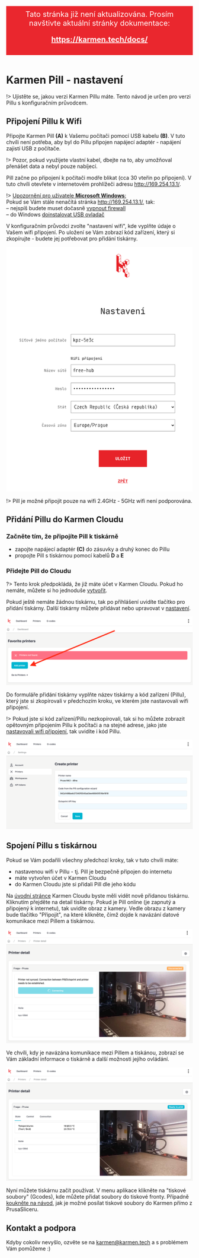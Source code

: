 <div style="background: #ea272e; color: #fff; padding: 10px; margin-bottom: 50px; font-size: 20px; text-align: center;">
    Tato stránka již není aktualizována. Prosím navštivte aktuální stránky dokumentace:
    <div style="margin: 20px 0 20px 0;">
        <a href="https://karmen.tech/docs/" style="font-weight: bold; color: #fff;">https://karmen.tech/docs/</a>
    </div>
</div>

# Karmen Pill - nastavení

!> Ujistěte se, jakou verzi Karmen Pillu máte. Tento návod je určen pro verzi Pillu s konfiguračním průvodcem.

## Připojení Pillu k Wifi

Připojte Karmen Pill **(A)** k Vašemu počítači pomocí USB kabelu **(B)**. V tuto chvíli není potřeba, aby byl do Pillu připojen napájecí adaptér - napájení zajistí USB z počítače.

!> Pozor, pokud využijete vlastní kabel, dbejte na to, aby umožňoval přenášet data a nebyl pouze nabíjecí.

Pill začne po připojení k počítači modře blikat (cca 30 vteřin po připojení). V tuto chvíli otevřete v internetovém prohlížeči adresu http://169.254.13.1/.

!> <u>Upozornění pro uživatele **Microsoft Windows**:</u><br>
Pokud se Vám stále nenačítá stránka http://169.254.13.1/, tak:<br>
&#8211; nejspíš budete muset dočasně [vypnout firewall](cs/firewall.md)<br>
&#8211; do Windows [doinstalovat USB ovladač](cs/windows.md)

V konfiguračním průvodci zvolte "nastavení wifi", kde vyplňte údaje o Vašem wifi připojení. Po uložení se Vám zobrazí kód zařízení, který si zkopírujte - budete jej potřebovat pro přidání tiskárny.

<borderedImage>![Pill Wifi Wizard](_media/wizzard-wifi-settings.png ":size=300x300")</borderedImage>

!> Pill je možné připojit pouze na wifi 2.4GHz - 5GHz wifi není podporována.

## Přidání Pillu do Karmen Cloudu

### Začněte tím, že připojíte Pill k tiskárně

- zapojte napájecí adaptér **(C)** do zásuvky a druhý konec do Pillu
- propojte Pill s tiskárnou pomocí kabelů **D** a **E**

### Přidejte Pill do Cloudu

?> Tento krok předpokládá, že již máte účet v Karmen Cloudu. Pokud ho nemáte, můžete si ho jednoduše [vytvořit](https://next.karmen.tech/registration/).

Pokud ještě nemáte žádnou tiskárnu, tak po přihlášení uvidíte tlačítko pro přidání tiskárny. Další tiskárny můžete přidávat nebo upravovat v [nastavení](https://next.karmen.tech/settings/printers).

<borderedImage>![Pill Wifi Wizard](_media/cloud-add-first-printer.png ":size=800x300")</borderedImage>

Do formuláře přidání tiskárny vyplňte název tiskárny a kód zařízení (Pillu), který jste si zkopírovali v předchozím kroku, ve kterém jste nastavovali wifi připojení.

!> Pokud jste si kód zařízení/Pillu nezkopírovali, tak si ho můžete zobrazit opětovným připojením Pillu k počítači a na stejné adrese, jako jste [nastavovali wifi připojení](karmen-pill-zaciname?id=připojení-pillu-k-wifi), tak uvidíte i kód Pillu.

<borderedImage>![Pill Wifi Wizard](_media/cloud-create-printer.png ":size=800x300")</borderedImage>

## Spojení Pillu s tiskárnou

Pokud se Vám podařili všechny předchozí kroky, tak v tuto chvíli máte:

- nastavenou wifi v Pillu - tj. Pill je bezpečně připojen do internetu
- máte vytvořen účet v Karmen Cloudu
- do Karmen Cloudu jste si přidali Pill dle jeho kódu

Na [úvodní stránce](https://next.karmen.tech/) Karmen Cloudu byste měli vidět nově přidanou tiskárnu. Kliknutím přejděte na detail tiskárny. Pokud je Pill online (je zapnutý a připojený k internetu), tak uvidíte obraz z kamery. Vedle obrazu z kamery bude tlačítko "Připojit", na které klikněte, čímž dojde k navázání datové komunikace mezi Pillem a tiskárnou.

<borderedImage>![Karmn Cloud - připojení k tiskárně](_media/cloud-connect-printer.png ":size=800x300")</borderedImage>

Ve chvíli, kdy je navázána komunikace mezi Pillem a tiskánou, zobrazí se Vám základní informace o tiskárně a další možnosti jejího ovládání.

<borderedImage>![Karmn Cloud - tiskárna připojena](_media/cloud-printer-connected.png ":size=800x300")</borderedImage>

Nyní můžete tiskárnu začít používat. V menu aplikace klikněte na "tiskové soubory" (Gcodes), kde můžete přidat soubory do tiskové fronty. Případně [koukněte na návod](prusaslicer-gcode-upload), jak je možné posílat tiskové soubory do Karmen přímo z PrusaSliceru.

## Kontakt a podpora

Kdyby cokoliv nevyšlo, ozvěte se na karmen@karmen.tech a s problémem Vám pomůžeme :)
